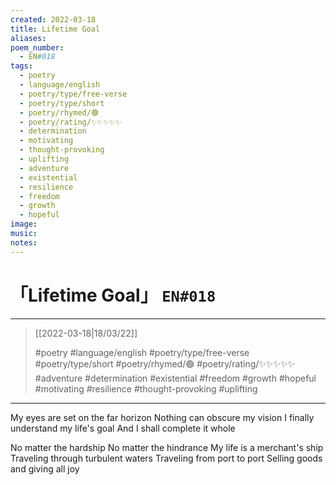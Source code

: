 ```yaml
---
created: 2022-03-18
title: Lifetime Goal
aliases:
poem_number:
  - EN#018
tags:
  - poetry
  - language/english
  - poetry/type/free-verse
  - poetry/type/short
  - poetry/rhymed/🟢
  - poetry/rating/✨✨✨✨✨
  - determination
  - motivating
  - thought-provoking
  - uplifting
  - adventure
  - existential
  - resilience
  - freedom
  - growth
  - hopeful
image:
music:
notes:
---
```

# 「Lifetime Goal」 `EN#018`

---

> [[2022-03-18|18/03/22]]
> 
> #poetry 
> #language/english 
> #poetry/type/free-verse #poetry/type/short 
> #poetry/rhymed/🟢 
> #poetry/rating/✨✨✨✨✨  
> #adventure #determination #existential #freedom #growth #hopeful #motivating #resilience #thought-provoking #uplifting 

---

My eyes are set on the far horizon
Nothing can obscure my vision
I finally understand my life's goal
And I shall complete it whole

No matter the hardship
No matter the hindrance
My life is a merchant's ship
Traveling through turbulent waters
Traveling from port to port
Selling goods and giving all joy